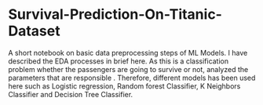 # Survival-Prediction-On-Titanic-Dataset
A short notebook on basic data preprocessing steps of ML Models. I have described the EDA processes in brief here. As this is a classification problem whether the passengers are going to survive or not, analyzed the parameters that are responsible . Therefore, different models has been used here such as Logistic regression, Random forest Classifier, K Neighbors  Classifier and Decision Tree Classifier. 
